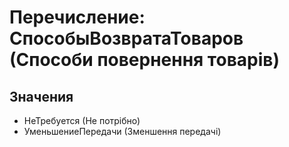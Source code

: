 ﻿# Перечисление: СпособыВозвратаТоваров (Способи повернення товарів)

## Значения

- НеТребуется (Не потрібно)
- УменьшениеПередачи (Зменшення передачі)


